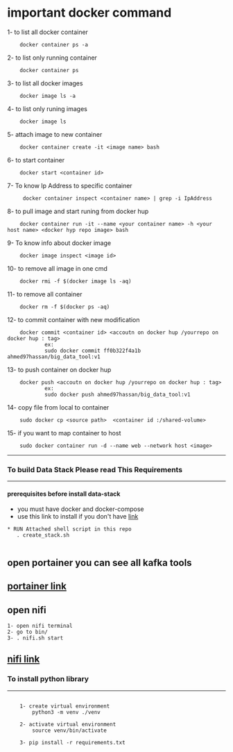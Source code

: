 # important docker command 

1- to list all docker container 
```
    docker container ps -a
```
2- to list only running container 
```
    docker container ps 
```
3- to list all docker images
```
    docker image ls -a 
```
4- to list only runing images
```
    docker image ls  
```
5- attach image to new container 
```
    docker container create -it <image name> bash
```
6- to start container 

```
    docker start <container id>
```
7- To know Ip Address to specific container
```
     docker container inspect <container name> | grep -i IpAddress
```
8- to pull image and start runing from docker hup
```
    docker container run -it --name <your container name> -h <your host name> <docker hyp repo image> bash
```
9- To know info about docker image 
```
    docker image inspect <image id>
```
10- to remove all image in one cmd
```
    docker rmi -f $(docker image ls -aq)
```
11- to remove all container 
```
    docker rm -f $(docker ps -aq)
```
12- to commit container with new modification
```
    docker commit <container id> <accoutn on docker hup /yourrepo on docker hup : tag>
            ex:
            sudo docker commit ff0b322f4a1b ahmed97hassan/big_data_tool:v1
```
13- to push container on docker hup 
```
    docker push <accoutn on docker hup /yourrepo on docker hup : tag>
            ex:
            sudo docker push ahmed97hassan/big_data_tool:v1
```
14- copy file from local to container
```
    sudo docker cp <source path>  <container id :/shared-volume>
```
15- if you want to map container to host 
```
    sudo docker container run -d --name web --network host <image>
```
-----------------------------------------------------------------------------------------------------------------------------------------------------                        
 ### To build Data Stack Please read This Requirements                      
------------------------------------------------------------------------------------------------------------------------------------------------------
#### prerequisites before install data-stack
*  you must have docker and docker-compose
*  use this link to install if you don't have <a href="https://www.theserverside.com/blog/Coffee-Talk-Java-News-Stories-and-Opinions/How-to-install-Docker-and-docker-compose-on-a"> link </a> 


```
* RUN Attached shell script in this repo
   . create_stack.sh
            
```

## open portainer you can see all kafka tools
  <a href="http://localhost:9000/"> portainer link </a>
--------------------------------------------------------------------------------------------------------------------------------------------------  
## open nifi 
    1- open nifi terminal 
    2- go to bin/
    3- . nifi.sh start 
    
  <a href="http://localhost:8080/nifi/"> nifi link </a>  
--------------------------------------------------------------------------------------------------------------------------------------------------
   ### To install python library                      
--------------------------------------------------------------------------------------------------------------------------------------------------
```

    1- create virtual environment
        python3 -m venv ./venv
    
    2- activate virtual environment 
        source venv/bin/activate
    
    3- pip install -r requirements.txt

```

